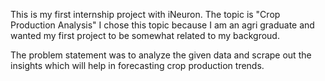 This is my first internship project with iNeuron.
The topic is "Crop Production Analysis"
I chose this topic because I am an agri graduate and wanted my first project to be somewhat related to my backgroud.

The problem statement was to analyze the given data and scrape out the insights which will help in forecasting crop production trends.
